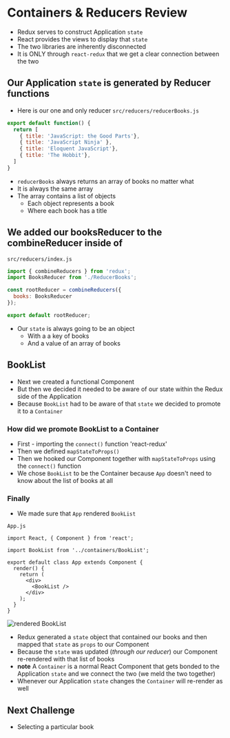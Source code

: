 # Containers & Reducers Review
* Redux serves to construct Application `state`
* React provides the views to display that `state`
* The two libraries are inherently disconnected
* It is ONLY through `react-redux` that we get a clear connection between the two

## Our Application `state` is generated by Reducer functions
* Here is our one and only reducer `src/reducers/reducerBooks.js`

```js
export default function() {
  return [
    { title: 'JavaScript: the Good Parts'},
    { title: 'JavaScript Ninja' },
    { title: 'Eloquent JavaScript'},
    { title: 'The Hobbit'},
  ]
}
```

* `reducerBooks` always returns an array of books no matter what
* It is always the same array
* The array contains a list of objects
    - Each object represents a book
    - Where each book has a title

## We added our booksReducer to the combineReducer inside of 

`src/reducers/index.js`

```js
import { combineReducers } from 'redux';
import BooksReducer from './ReducerBooks';

const rootReducer = combineReducers({
  books: BooksReducer
});

export default rootReducer;
```

* Our `state` is always going to be an object
    - With a a key of books
    - And a value of an array of books

## BookList
* Next we created a functional Component
* But then we decided it needed to be aware of our state within the Redux side of the Application
* Because `BookList` had to be aware of that `state` we decided to promote it to a `Container`

### How did we promote BookList to a Container
* First - importing the `connect()` function 'react-redux'
* Then we defined `mapStateToProps()`
* Then we hooked our Component together with `mapStateToProps` using the `connect()` function
* We chose `BookList` to be the Container because `App` doesn't need to know about the list of books at all

### Finally
* We made sure that `App` rendered `BookList`

`App.js`

```
import React, { Component } from 'react';

import BookList from '../containers/BookList';

export default class App extends Component {
  render() {
    return (
      <div>
        <BookList />
      </div>
    );
  }
}
```

![rendered BookList](https://i.imgur.com/wWBF5fb.png)

* Redux generated a `state` object that contained our books and then mapped that `state` as `props` to our Component
* Because the `state` was updated (_through our reducer_) our Component re-rendered with that list of books
* **note** A `Container` is a normal React Component that gets bonded to the Application `state` and we connect the two (we meld the two together)
* Whenever our Application `state` changes the `Container` will re-render as well

## Next Challenge
* Selecting a particular book

